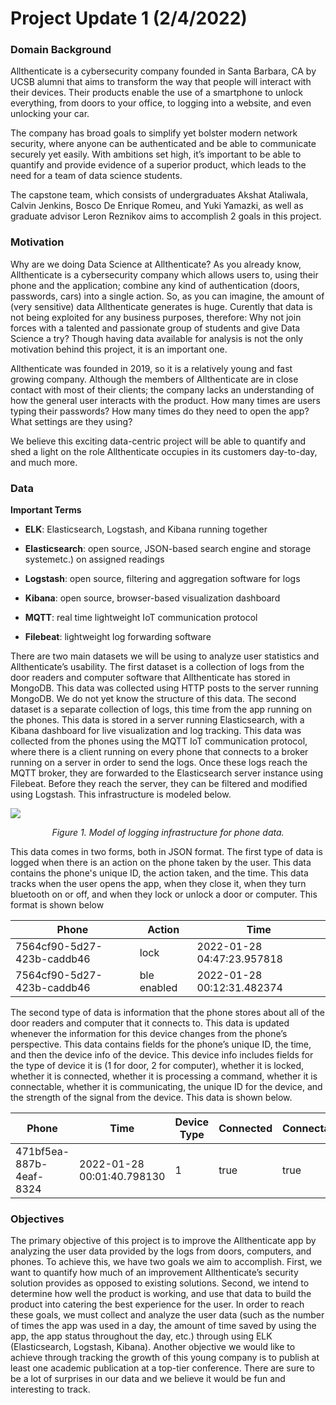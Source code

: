 # Project Update 1 (2/4/2022)

### Domain Background

Allthenticate is a cybersecurity company founded in Santa Barbara, CA by UCSB alumni that aims to transform the way that people will interact with their devices. Their products enable the use of a smartphone to unlock everything, from doors to your office, to logging into a website, and even unlocking your car. 

The company has broad goals to simplify yet bolster modern network security, where anyone can be authenticated and be able to communicate securely yet easily. With ambitions set high, it’s important to be able to quantify and provide evidence of a superior product, which leads to the need for a team of data science students. 

The capstone team, which consists of undergraduates Akshat Ataliwala, Calvin Jenkins, Bosco De Enrique Romeu, and Yuki Yamazki, as well as graduate advisor Leron Reznikov aims to accomplish 2 goals in this project.

### **Motivation**

Why are we doing Data Science at Allthenticate?
As you already know, Allthenticate is a cybersecurity company which allows users to, using their phone and the application; combine any kind of authentication (doors, passwords, cars) into a single action. So, as you can imagine, the amount of (very sensitive) data Allthenticate generates is huge. Curently that data is not being exploited for any business purposes, therefore: Why not join forces with a talented and passionate group of students and give Data Science a try? Though having data available for analysis is not the only motivation behind this project, it is an important one.

Allthenticate was founded in 2019, so it is a relatively young and fast growing company. Although the members of Allthenticate are in close contact with most of their clients; the company lacks an understanding of how the general user interacts with the product. How many times are users typing their passwords? How many times do they need to open the app? What settings are they using? 

We believe this exciting data-centric project will be able to quantify and shed a light on the role Allthenticate occupies in its customers day-to-day, and much more.
 
### **Data**

**Important Terms**

* **ELK**: Elasticsearch, Logstash, and Kibana running together

* **Elasticsearch**: open source, JSON-based search engine and storage systemetc.) on assigned readings

* **Logstash**: open source, filtering and aggregation software for logs

* **Kibana**: open source, browser-based visualization dashboard

* **MQTT**: real time lightweight IoT communication protocol

* **Filebeat**: lightweight log forwarding software

There are two main datasets we will be using to analyze user statistics and Allthenticate’s usability. 
The first dataset is a collection of logs from the door readers and computer software that Allthenticate has stored in MongoDB. This data was collected using HTTP posts to the server running MongoDB. We do not yet know the structure of this data.
The second dataset is a separate collection of logs, this time from the app running on the phones. This data is stored in a server running Elasticsearch, with a Kibana dashboard for live visualization and log tracking. This data was collected from the phones using the MQTT IoT communication protocol, where there is a client running on every phone that connects to a broker running on a server in order to send the logs. Once these logs reach the MQTT broker, they are forwarded to the Elasticsearch server instance using Filebeat. Before they reach the server, they can be filtered and modified using Logstash. This infrastructure is modeled below. 

![](images/log_infrastructure.png)
<p align="center">
<em>Figure 1. Model of logging infrastructure for phone data.</em>
</p> 

This data comes in two forms, both in JSON format. The first type of data is logged when there is an action on the phone taken by the user. This data contains the phone's unique ID, the action taken, and the time. This data tracks when the user opens the app, when they close it, when they turn bluetooth on or off, and when they lock or unlock a door or computer. This format is shown below


Phone | Action | Time
---|---|---
7564cf90-5d27-423b-caddb46 | lock | 2022-01-28 04:47:23.957818
7564cf90-5d27-423b-caddb46 | ble enabled | 2022-01-28 00:12:31.482374
 
The second type of data is information that the phone stores about all of the door readers and computer that it connects to. This data is updated whenever the information for this device changes from the phone’s perspective. This data contains fields for the phone’s unique ID, the time, and then the device info of the device. This device info includes fields for the type of device it is (1 for door, 2 for computer), whether it is locked, whether it is connected, whether it is processing a command, whether it is connectable, whether it is communicating, the unique ID for the device, and the strength of the signal from the device. This data is shown below.

Phone | Time | Device Type | Connected | Connectable | Locked | Connecting | UUID | RSSI
---|---|---|---|---|---|---|---|---
471bf5ea-887b-4eaf-8324 | 2022-01-28 00:01:40.798130 | 1 | true | true | false | false | 10f9ef4-14fc-42a7 | -51

### **Objectives**

The primary objective of this project is to improve the Allthenticate app by analyzing the user data provided by the logs from doors, computers, and phones. To achieve this, we have two goals we aim to accomplish.
First, we want to quantify how much of an improvement Allthenticate’s security solution provides as opposed to existing solutions. Second, we intend to determine how well the product is working, and use that data to build the product into catering the best experience for the user. In order to reach these goals, we must collect and analyze the user data (such as the number of times the app was used in a day, the amount of time saved by using the app, the app status throughout the day, etc.) through using ELK (Elasticsearch, Logstash, Kibana).
Another objective we would like to achieve through tracking the growth of this young company is to publish at least one academic publication at a top-tier conference. There are sure to be a lot of surprises in our data and we believe it would be fun and interesting to track.
